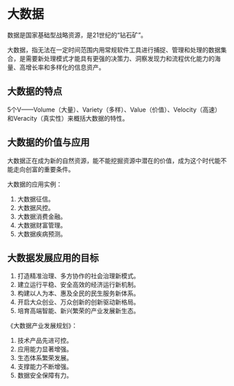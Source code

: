 # 大数据

数据是国家基础型战略资源，是21世纪的“钻石矿”。

大数据，指无法在一定时间范围内用常规软件工具进行捕捉、管理和处理的数据集合，是需要新处理模式才能具有更强的决策力、洞察发现力和流程优化能力的海量、高增长率和多样化的信息资产。

## 大数据的特点

5个V——Volume（大量）、Variety（多样）、Value（价值）、Velocity（高速）和Veracity（真实性）来概括大数据的特性。

## 大数据的价值与应用

大数据正在成为新的自然资源，能不能挖掘资源中潜在的价值，成为这个时代能不能走向创富的重要条件。

大数据的应用实例：

1. 大数据征信。
2. 大数据风控。
3. 大数据消费金融。
4. 大数据财富管理。
5. 大数据疾病预测。

## 大数据发展应用的目标

1. 打造精准治理、多方协作的社会治理新模式。
2. 建立运行平稳、安全高效的经济运行新机制。
3. 构建以人为本、惠及全民的民生服务新体系。
4. 开启大众创业、万众创新的创新驱动新格局。
5. 培育高端智能、新兴繁荣的产业发展新生态。

《大数据产业发展规划》：

1. 技术产品先进可控。
2. 应用能力显著增强。
3. 生态体系繁荣发展。
4. 支撑能力不断增强。
5. 数据安全保障有力。

